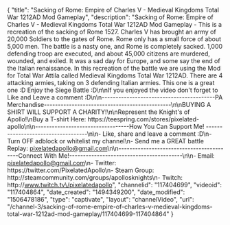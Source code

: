 {
    "title": "Sacking of Rome: Empire of Charles V - Medieval Kingdoms Total War 1212AD Mod Gameplay",
    "description": "Sacking of Rome: Empire of Charles V - Medieval Kingdoms Total War 1212AD Mod Gameplay - This is a recreation of the sacking of Rome 1527.  Charles V has brought an army of 20,000 Soldiers to the gates of Rome.  Rome only has a small force of about 5,000 men. The battle is a nasty one, and Rome is completely sacked. 1,000 defending troop are executed, and about 45,000 citizens are murdered, wounded, and exiled.  It was a sad day for Europe, and some say the end of the Italian renaissance.  In this recreation of the battle we are using the Mod for Total War Attila called Medieval Kingdoms Total War 1212AD.  There are 4 attacking armies, taking on 3 defending Italian armies.  This one is a great one :D  Enjoy the Siege Battle :D\n\nIf you enjoyed the video don't forget to Like and Leave a comment :D\n\n-----------------------------------------PA Merchandise----------------------------------------------\n\nBUYING A SHIRT WILL SUPPORT A CHARITY!\n\nRepresent the Knight's of Apollo!\nBuy a T-shirt Here: https:\/\/teespring.com\/stores\/pixelated-apollo\n\n----------------------------------How You Can Support Me! -----------------------------------\n\n- Like, share and leave a comment :D\n- Turn OFF adblock or whitelist my channel\n- Send me a GREAT battle Replay: pixelatedapollo@gmail.com\n\n------------------------------------------Connect With Me!-----------------------------------------\n\n- Email: pixelatedapollo@gmail.com\n- Twitter: https:\/\/twitter.com\/PixelatedApollo\n- Steam Group:  http:\/\/steamcommunity.com\/groups\/apollosknights\n- Twitch: http:\/\/www.twitch.tv\/pixelatedapollo",
    "channelid": "117404699",
    "videoid": "117404864",
    "date_created": "1494349200",
    "date_modified": "1506478186",
    "type": "captivate",
    "layout": "channelVideo",
    "url": "\/channel-3\/sacking-of-rome-empire-of-charles-v-medieval-kingdoms-total-war-1212ad-mod-gameplay\/117404699-117404864"
}